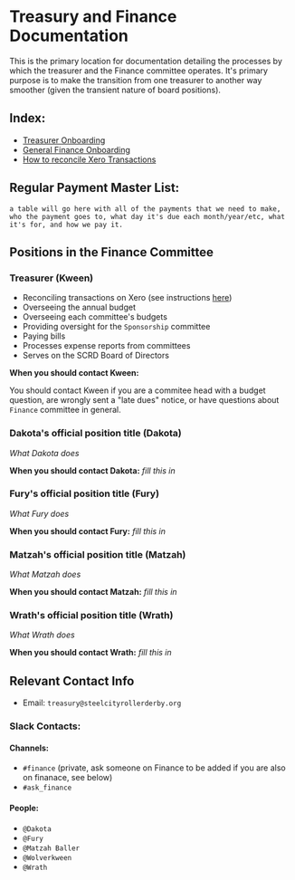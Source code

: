 # Treasury and Finance Documentation

This is the primary location for documentation detailing the processes by which the treasurer and the Finance committee operates. It's primary purpose is to make the transition from one treasurer to another way smoother (given the transient nature of board positions).

## Index:
- [Treasurer Onboarding](https://github.com/steelcityrollerderby/treasury_and_finance_docs/blob/master/treasurer_onboarding.md)
- [General Finance Onboarding](https://github.com/steelcityrollerderby/treasury_and_finance_docs/blob/master/general_finance_onboarding.md)
- [How to reconcile Xero Transactions](https://github.com/steelcityrollerderby/treasury_and_finance_docs/blob/master/reconcile_transactions.md)

## Regular Payment Master List:
   ```
   a table will go here with all of the payments that we need to make, who the payment goes to, what day it's due each month/year/etc, what it's for, and how we pay it.
   ```
   
## Positions in the Finance Committee

### Treasurer (Kween)
- Reconciling transactions on Xero (see instructions [here](https://github.com/steelcityrollerderby/treasury_and_finance_docs/blob/master/reconcile_transactions.md))
- Overseeing the annual budget
- Overseeing each committee's budgets
- Providing oversight for the `Sponsorship` committee
- Paying bills
- Processes expense reports from committees
- Serves on the SCRD Board of Directors

**When you should contact Kween:** 

You should contact Kween if you are a commitee head with a budget question, are wrongly sent a "late dues" notice, or have questions about `Finance` committee in general.

### Dakota's official position title (Dakota)
_What Dakota does_

**When you should contact Dakota:** _fill this in_

### Fury's official position title (Fury)
_What Fury does_

**When you should contact Fury:** _fill this in_

### Matzah's official position title (Matzah)
_What Matzah does_

**When you should contact Matzah:** _fill this in_

### Wrath's official position title (Wrath)
_What Wrath does_

**When you should contact Wrath:** _fill this in_

## Relevant Contact Info

- Email: `treasury@steelcityrollerderby.org`

### Slack Contacts:

#### Channels:
  - `#finance` (private, ask someone on Finance to be added if you are also on finanace, see below)
  - `#ask_finance`

#### People:
  - `@Dakota`
  - `@Fury`
  - `@Matzah Baller`
  - `@Wolverkween`
  - `@Wrath`
